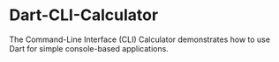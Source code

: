 # Dart-CLI-Calculator
The Command-Line Interface (CLI) Calculator demonstrates how to use Dart for simple console-based applications.
